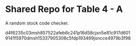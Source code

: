 # Shared Repo for Table 4 - A
A random stock code checker.

d4f6235c03msh857522afeb6c241p16d58cjsn5e81c917d601
9141f5970dmsh15337905308c5fdp193469jsncce4979b3f98
